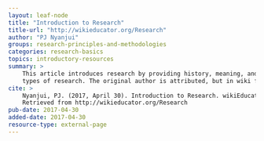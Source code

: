 ```yaml
---
layout: leaf-node
title: "Introduction to Research"
title-url: "http://wikieducator.org/Research"
author: "PJ Nyanjui"
groups: research-principles-and-methodologies
categories: research-basics
topics: introductory-resources
summary: >
    This article introduces research by providing history, meaning, and descriptions of basic
    types of research. The original author is attributed, but in wiki fashion many have contributed to it.
cite: >
    Nyanjui, PJ. (2017, April 30). Introduction to Research. wikiEducator.
    Retrieved from http://wikieducator.org/Research
pub-date: 2017-04-30
added-date: 2017-04-30
resource-type: external-page
---
```

